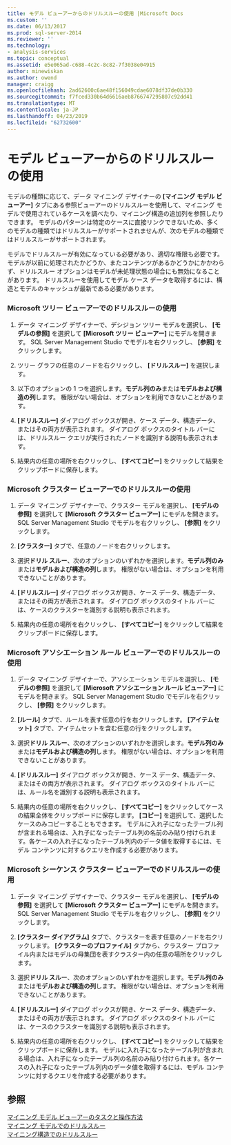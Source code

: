 ```yaml
---
title: モデル ビューアーからのドリルスルーの使用 |Microsoft Docs
ms.custom: ''
ms.date: 06/13/2017
ms.prod: sql-server-2014
ms.reviewer: ''
ms.technology:
- analysis-services
ms.topic: conceptual
ms.assetid: e5e065ad-c688-4c2c-8c82-7f3038e04915
author: minewiskan
ms.author: owend
manager: craigg
ms.openlocfilehash: 2ad62600c6ae48f156049cdae6078df37de0b330
ms.sourcegitcommit: f7fced330b64d6616aeb8766747295807c92dd41
ms.translationtype: MT
ms.contentlocale: ja-JP
ms.lasthandoff: 04/23/2019
ms.locfileid: "62732600"
---
```

# <a name="use-drillthrough-from-the-model-viewers"></a>モデル ビューアーからのドリルスルーの使用
  モデルの種類に応じて、データ マイニング デザイナーの **[マイニング モデル ビューアー]** タブにある参照ビューアーのドリルスルーを使用して、マイニング モデルで使用されているケースを調べたり、マイニング構造の追加列を参照したりできます。 モデルのパターンは特定のケースに直接リンクできないため、多くのモデルの種類ではドリルスルーがサポートされませんが、次のモデルの種類ではドリルスルーがサポートされます。  
  
 モデルでドリルスルーが有効になっている必要があり、適切な権限も必要です。 モデルが以前に処理されたかどうか、またコンテンツがあるかどうかにかかわらず、ドリルスルー オプションはモデルが未処理状態の場合にも無効になることがあります。 ドリルスルーを使用してモデル ケース データを取得するには、構造とモデルのキャッシュが最新である必要があります。  
  
### <a name="use-drillthrough-in-the-microsoft-tree-viewer"></a>Microsoft ツリー ビューアーでのドリルスルーの使用  
  
1.  データ マイニング デザイナーで、デシジョン ツリー モデルを選択し、 **[モデルの参照]** を選択して **[Microsoft ツリー ビューアー]** にモデルを開きます。 SQL Server Management Studio でモデルを右クリックし、 **[参照]** をクリックします。  
  
2.  ツリー グラフの任意のノードを右クリックし、 **[ドリルスルー]** を選択します。  
  
3.  以下のオプションの 1 つを選択します。**モデル列のみ**または**モデルおよび構造の列**します。 権限がない場合は、オプションを利用できないことがあります。  
  
4.  **[ドリルスルー]** ダイアログ ボックスが開き、ケース データ、構造データ、またはその両方が表示されます。 ダイアログ ボックスのタイトル バーには、ドリルスルー クエリが実行されたノードを識別する説明も表示されます。  
  
5.  結果内の任意の場所を右クリックし、 **[すべてコピー]** をクリックして結果をクリップボードに保存します。  
  
### <a name="use-drillthrough-in-the-microsoft-cluster-viewer"></a>Microsoft クラスター ビューアーでのドリルスルーの使用  
  
1.  データ マイニング デザイナーで、クラスター モデルを選択し、 **[モデルの参照]** を選択して **[Microsoft クラスター ビューアー]** にモデルを開きます。 SQL Server Management Studio でモデルを右クリックし、 **[参照]** をクリックします。  
  
2.  **[クラスター]** タブで、任意のノードを右クリックします。  
  
3.  選択**ドリル スルー**、次のオプションのいずれかを選択します。**モデル列のみ**または**モデルおよび構造の列**します。 権限がない場合は、オプションを利用できないことがあります。  
  
4.  **[ドリルスルー]** ダイアログ ボックスが開き、ケース データ、構造データ、またはその両方が表示されます。 ダイアログ ボックスのタイトル バーには、ケースのクラスターを識別する説明も表示されます。  
  
5.  結果内の任意の場所を右クリックし、 **[すべてコピー]** をクリックして結果をクリップボードに保存します。  
  
### <a name="use-drillthrough-in-the-microsoft-association-rules-viewer"></a>Microsoft アソシエーション ルール ビューアーでのドリルスルーの使用  
  
1.  データ マイニング デザイナーで、アソシエーション モデルを選択し、 **[モデルの参照]** を選択して **[Microsoft アソシエーション ルール ビューアー]** にモデルを開きます。 SQL Server Management Studio でモデルを右クリックし、 **[参照]** をクリックします。  
  
2.  **[ルール]** タブで、ルールを表す任意の行を右クリックします。 **[アイテムセット]** タブで、アイテムセットを含む任意の行をクリックします。  
  
3.  選択**ドリル スルー**、次のオプションのいずれかを選択します。**モデル列のみ**または**モデルおよび構造の列**します。 権限がない場合は、オプションを利用できないことがあります。  
  
4.  **[ドリルスルー]** ダイアログ ボックスが開き、ケース データ、構造データ、またはその両方が表示されます。 ダイアログ ボックスのタイトル バーには、ルール名を識別する説明も表示されます。  
  
5.  結果内の任意の場所を右クリックし、 **[すべてコピー]** をクリックしてケースの結果全体をクリップボードに保存します。 **[コピー]** を選択して、選択したケースのみコピーすることもできます。 モデルに入れ子になったテーブル列が含まれる場合は、入れ子になったテーブル列の名前のみ貼り付けられます。各ケースの入れ子になったテーブル列内のデータ値を取得するには、モデル コンテンツに対するクエリを作成する必要があります。  
  
### <a name="use-drillthrough-in-the-microsoft-sequence-cluster-viewer"></a>Microsoft シーケンス クラスター ビューアーでのドリルスルーの使用  
  
1.  データ マイニング デザイナーで、クラスター モデルを選択し、 **[モデルの参照]** を選択して **[Microsoft クラスター ビューアー]** にモデルを開きます。 SQL Server Management Studio でモデルを右クリックし、 **[参照]** をクリックします。  
  
2.  **[クラスター ダイアグラム]** タブで、クラスターを表す任意のノードを右クリックします。 **[クラスターのプロファイル]** タブから、クラスター プロファイル内またはモデルの母集団を表すクラスター内の任意の場所をクリックします。  
  
3.  選択**ドリル スルー**、次のオプションのいずれかを選択します。**モデル列のみ**または**モデルおよび構造の列**します。 権限がない場合は、オプションを利用できないことがあります。  
  
4.  **[ドリルスルー]** ダイアログ ボックスが開き、ケース データ、構造データ、またはその両方が表示されます。 ダイアログ ボックスのタイトル バーには、ケースのクラスターを識別する説明も表示されます。  
  
5.  結果内の任意の場所を右クリックし、 **[すべてコピー]** をクリックして結果をクリップボードに保存します。 モデルに入れ子になったテーブル列が含まれる場合は、入れ子になったテーブル列の名前のみ貼り付けられます。各ケースの入れ子になったテーブル列内のデータ値を取得するには、モデル コンテンツに対するクエリを作成する必要があります。  
  
## <a name="see-also"></a>参照  
 [マイニング モデル ビューアーのタスクと操作方法](mining-model-viewer-tasks-and-how-tos.md)   
 [マイニング モデルでのドリルスルー](drillthrough-on-mining-models.md)   
 [マイニング構造でのドリルスルー](drillthrough-on-mining-structures.md)  
  
  
